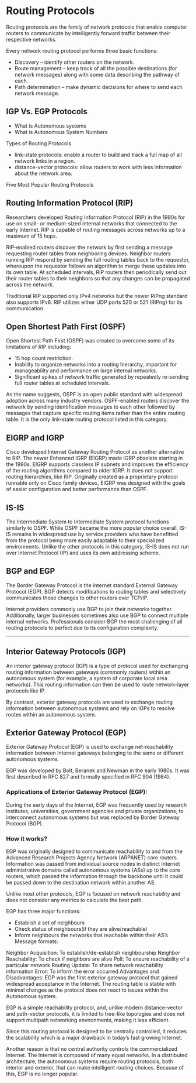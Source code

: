 # Routing Protocols

Routing protocols are the family of network protocols that enable computer routers to communicate by intelligently forward traffic between their respective networks.


Every network routing protocol performs three basic functions:

* Discovery – identify other routers on the network.
* Route management – keep track of all the possible destinations (for network messages) along with some data describing the pathway of each.
* Path determination – make dynamic decisions for where to send each network message.

## IGP Vs. EGP Protocols
* What is Autonomous systems
* What is Autonomous System Numbers


Types of Routing Protocols

* link-state protocols: enable a router to build and track a full map of all network links in a region.
* distance-vector protocols: allow routers to work with less information about the network area.

Five Most Popular Routing Protocols

## Routing Information Protocol (RIP)
Researchers developed Routing Information Protocol (RIP) in the 1980s for use on small- or medium-sized internal networks that connected to the early Internet. RIP is capable of routing messages across networks up to a maximum of 15 hops.

RIP-enabled routers discover the network by first sending a message requesting router tables from neighboring devices. Neighbor routers running RIP respond by sending the full routing tables back to the requestor, whereupon the requestor follows an algorithm to merge these updates into its own table. At scheduled intervals, RIP routers then periodically send out their router tables to their neighbors so that any changes can be propagated across the network.

Traditional RIP supported only IPv4 networks but the newer RIPng standard also supports IPv6. RIP utilizes either UDP ports 520 or 521 (RIPng) for its communication.

## Open Shortest Path First (OSPF)
Open Shortest Path First (OSPF) was created to overcome some of its limitations of RIP including:

* 15 hop count restriction.
* Inability to organize networks into a routing hierarchy, important for manageability and performance on large internal networks.
* Significant spikes of network traffic generated by repeatedly re-sending full router tables at scheduled intervals.

As the name suggests, OSPF is an open public standard with widespread adoption across many industry vendors. OSPF-enabled routers discover the network by sending identification messages to each other followed by messages that capture specific routing items rather than the entire routing table. It is the only link-state routing protocol listed in this category.

## EIGRP and IGRP
Cisco developed Internet Gateway Routing Protocol as another alternative to RIP. The newer Enhanced IGRP (EIGRP) made IGRP obsolete starting in the 1990s. EIGRP supports classless IP subnets and improves the efficiency of the routing algorithms compared to older IGRP. It does not support routing hierarchies, like RIP. Originally created as a proprietary protocol runnable only on Cisco family devices, EIGRP was designed with the goals of easier configuration and better performance than OSPF.

## IS-IS
The Intermediate System to Intermediate System protocol functions similarly to OSPF. While OSPF became the more popular choice overall, IS-IS remains in widespread use by service providers who have benefitted from the protocol being more easily adaptable to their specialized environments. Unlike the other protocols in this category, IS-IS does not run over Internet Protocol (IP) and uses its own addressing scheme.

## BGP and EGP
The Border Gateway Protocol is the internet standard External Gateway Protocol (EGP). BGP detects modifications to routing tables and selectively communicates those changes to other routers over TCP/IP.

Internet providers commonly use BGP to join their networks together. Additionally, larger businesses sometimes also use BGP to connect multiple internal networks. Professionals consider BGP the most challenging of all routing protocols to perfect due to its configuration complexity.


--------------

## Interior Gateway Protocols (IGP)

An interior gateway protocol (IGP) is a type of protocol used for exchanging routing information between gateways (commonly routers) within an autonomous system (for example, a system of corporate local area networks). This routing information can then be used to route network-layer protocols like IP.

By contrast, exterior gateway protocols are used to exchange routing information between autonomous systems and rely on IGPs to resolve routes within an autonomous system.

## Exterior Gateway Protocol (EGP)
Exterior Gateway Protocol (EGP) is used to exchange net-reachability information between Internet gateways belonging to the same or different autonomous systems.

EGP was developed by Bolt, Beranek and Newman in the early 1980s. It was first described in RFC 827 and formally specified in RFC 904 (1984).

### Applications of Exterior Gateway Protocol (EGP):
During the early days of the Internet, EGP was frequently used by research institutes, universities, government agencies and private organizations, to interconnect autonomous systems but was replaced by Border Gateway Protocol (BGP).

### How it works?
EGP was originally designed to communicate reachability to and from the Advanced Research Projects Agency Network (ARPANET) core routers. Information was passed from individual source nodes in distinct Internet administrative domains called autonomous systems (ASs) up to the core routers, which passed the information through the backbone until it could be passed down to the destination network within another AS.

Unlike most other protocols, EGP is focused on network reachability and does not consider any metrics to calculate the best path.

EGP has three major functions:

* Establish a set of neighbours
* Check status of neighbours(if they are alive/reachable)
* Inform neighbours the networks that reachable within their AS’s
Message formats:

Neighbor Acquisition: To establish/de-establish neighbourship
Neighbor Reachability: To check if neighbors are alive
Poll: To ensure reachability of a particular network
Routing Update: To share network reachability information
Error: To inform the error occurred
Advantages and Disadvantages:
EGP was the first exterior gateway protocol that gained widespread acceptance in the Internet. The routing table is stable with minimal changes as the protocol does not react to issues within the Autonomous system.

EGP is a simple reachability protocol, and, unlike modern distance-vector and path-vector protocols, it is limited to tree-like topologies and does not support multipath networking environments, making it less efficient.

Since this routing protocol is designed to be centrally controlled, it reduces the scalability which is a major drawback in today’s fast growing Internet.

Another reason is that no central authority controls the commercialized Internet. The Internet is composed of many equal networks. In a distributed architecture, the autonomous systems require routing protocols, both interior and exterior, that can make intelligent routing choices. Because of this, EGP is no longer popular.
